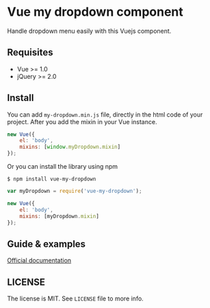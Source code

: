 
Vue my dropdown component
=========================

Handle dropdown menu easily with this Vuejs component.

Requisites
----------
* Vue >= 1.0
* jQuery >= 2.0

Install
-------
You can add `my-dropdown.min.js` file, directly in the html code of your project. After you add the mixin in your Vue instance.

```javascript
new Vue({
	el: 'body',
	mixins: [window.myDropdown.mixin]
});
```
Or you can install the library using npm

```
$ npm install vue-my-dropdown
```

```javascript
var myDropdown = require('vue-my-dropdown');

new Vue({
	el: 'body',
	mixins: [myDropdown.mixin]
});
```


Guide & examples
----------------
[Official documentation](https://davidnotplay.github.io/vue-my-dropdown/)

LICENSE
-------
The license is MIT. See `LICENSE` file to more info.

